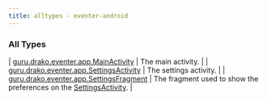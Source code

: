 ```yaml
---
title: alltypes - eventer-android
---
```


### All Types

| [guru.drako.eventer.app.MainActivity](../guru.drako.eventer.app/-main-activity/index.html) | The main activity. |
| [guru.drako.eventer.app.SettingsActivity](../guru.drako.eventer.app/-settings-activity/index.html) | The settings activity. |
| [guru.drako.eventer.app.SettingsFragment](../guru.drako.eventer.app/-settings-fragment/index.html) | The fragment used to show the preferences on the [SettingsActivity](../guru.drako.eventer.app/-settings-activity/index.html). |

